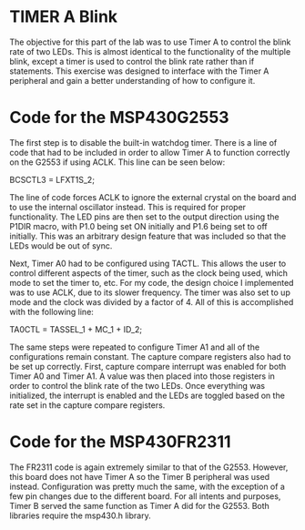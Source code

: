# TIMER A Blink
The objective for this part of the lab was to use Timer A to control the blink rate of two LEDs. This is almost identical to the functionality of the multiple blink, except a timer is used to control the blink rate rather than if statements. This exercise was designed to interface with the Timer A peripheral and gain a better understanding of how to configure it.

# Code for the MSP430G2553
The first step is to disable the built-in watchdog timer. There is a line of code that had to be included in order to allow Timer A to function correctly on the G2553 if using ACLK. This line can be seen below:

BCSCTL3 = LFXT1S_2;
 
The line of code forces ACLK to ignore the external crystal on the board and to use the internal oscillator instead. This is required for proper functionality. The LED pins are then set to the output direction using the P1DIR macro, with P1.0 being set ON initially and P1.6 being set to off initially. This was an arbitrary design feature that was included so that the LEDs would be out of sync.
 
Next, Timer A0 had to be configured using TACTL. This allows the user to control different aspects of the timer, such as the clock being used, which mode to set the timer to, etc. For my code, the design choice I implemented was to use ACLK, due to its slower frequency. The timer was also set to up mode and the clock was divided by a factor of 4. All of this is accomplished with the following line:
 
TA0CTL = TASSEL_1 + MC_1 + ID_2;
 
The same steps were repeated to configure Timer A1 and all of the configurations remain constant. The capture compare registers also had to be set up correctly. First, capture compare interrupt was enabled for both Timer A0 and Timer A1. A value was then placed into those registers in order to control the blink rate of the two LEDs. Once everything was initialized, the interrupt is enabled and the LEDs are toggled based on the rate set in the capture compare registers.
 
# Code for the MSP430FR2311
The FR2311 code is again extremely similar to that of the G2553. However, this board does not have Timer A so the Timer B peripheral was used instead. Configuration was pretty much the same, with the exception of a few pin changes due to the different board. For all intents and purposes, Timer B served the same function as Timer A did for the G2553. Both libraries require the msp430.h library.
